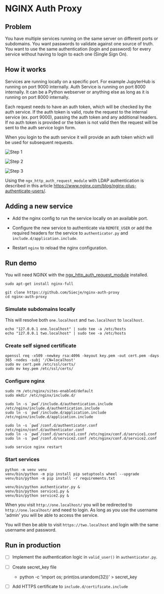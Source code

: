 # NGINX Auth Proxy

## Problem

You have multiple services running on the same server on different ports or subdomains.
You want passwords to validate against one source of truth.
You want to use the same authentication (login and password) for every service without having to login to each one (Single Sign On).

## How it works

Services are running locally on a specific port. For example JupyterHub is running on port 9000 internally.
Auth Service is running on port 8000 internally. It can be a Python webserver or anything else as long as it is running on port 8000 internally.

Each request needs to have an auth token, which will be checked by the auth service.
If the auth token is valid, route the request to the internal service (ex. port 9000), passing the auth token and any additional headers.
If no auth token is provided or the token is not valid then the request will be sent to the auth service login form.

When you login to the auth service it will provide an auth token which will be used for subsequent requests.

![Step 1](https://raw.githubusercontent.com/siecje/nginx-auth-proxy/master/notes/first.png)

![Step 2](https://raw.githubusercontent.com/siecje/nginx-auth-proxy/master/notes/second.png)

![Step 3](https://raw.githubusercontent.com/siecje/nginx-auth-proxy/master/notes/third.png)

Using the `ngx_http_auth_request_module` with LDAP authentication is described in this article https://www.nginx.com/blog/nginx-plus-authenticate-users/.

## Adding a new service

- Add the nginx config to run the service locally on an available port.

- Configure the new service to authenticate via `REMOTE_USER` or
add the required headers for the service to `authenticator.py` and `include.d/application.include`.

- Restart `nginx` to reload the nginx configuration.

## Run demo

You will need NGINX with the [ngx_http_auth_request_module](http://nginx.org/en/docs/http/ngx_http_auth_request_module.html) installed.

```shell
sudo apt-get install nginx-full
```

```shell
git clone https://github.com/Siecje/nginx-auth-proxy
cd nginx-auth-proxy
```

### Simulate subdomains locally

This will resolve both `one.localhost` and `two.localhost` to `localhost`.

```shell
echo "127.0.0.1 one.localhost" | sudo tee -a /etc/hosts
echo "127.0.0.1 two.localhost" | sudo tee -a /etc/hosts
```

### Create self signed certificate

```shell
openssl req -x509 -newkey rsa:4096 -keyout key.pem -out cert.pem -days 365 -nodes -subj '/CN=localhost'
sudo mv cert.pem /etc/ssl/certs/
sudo mv key.pem /etc/ssl/certs/
```

### Configure nginx

```shell
sudo rm /etc/nginx/sites-enabled/default
sudo mkdir /etc/nginx/include.d/
```

```shell
sudo ln -s `pwd`/include.d/authentication.include /etc/nginx/include.d/authentication.include
sudo ln -s `pwd`/include.d/application.include /etc/nginx/include.d/application.include
```

```shell
sudo ln -s `pwd`/conf.d/authenticator.conf /etc/nginx/conf.d/authenticator.conf
sudo ln -s `pwd`/conf.d/service1.conf /etc/nginx/conf.d/service1.conf
sudo ln -s `pwd`/conf.d/service2.conf /etc/nginx/conf.d/service2.conf
```

```shell
sudo service nginx restart
```

### Start services

```shell
python -m venv venv
venv/bin/python -m pip install pip setuptools wheel --upgrade
venv/bin/python -m pip install -r requirements.txt
```

```shell
venv/bin/python authenticator.py &
venv/bin/python service1.py &
venv/bin/python service2.py &
```

When you visit `http://one.localhost/` you will be redirected to `http://one.localhost/` and need to login.
As long as you use the username 'admin' you will be able to access the service.

You will then be able to visit `https://two.localhost` and login with the same username and password.

## Run in production

- [ ] Implement the authentication logic in `valid_user()` in `authenticator.py`.

- [ ] Create secret_key file

  - python -c 'import os; print(os.urandom(32))' > secret_key

- [ ] Add HTTPS certificate to `include.d/certificate.include`
